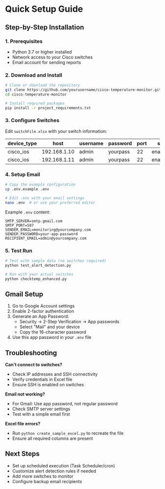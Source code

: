 # Quick Setup Guide

## Step-by-Step Installation

### 1. Prerequisites
- Python 3.7 or higher installed
- Network access to your Cisco switches
- Email account for sending reports

### 2. Download and Install

```bash
# Clone or download the repository
git clone https://github.com/yourusername/cisco-temperature-monitor.git
cd cisco-temperature-monitor

# Install required packages
pip install -r project_requirements.txt
```

### 3. Configure Switches

Edit `switchFile.xlsx` with your switch information:

| device_type | host | username | password | port | secret |
|-------------|------|----------|----------|------|--------|
| cisco_ios | 192.168.1.10 | admin | yourpass | 22 | enablepass |
| cisco_ios | 192.168.1.11 | admin | yourpass | 22 | enablepass |

### 4. Setup Email

```bash
# Copy the example configuration
cp .env.example .env

# Edit .env with your email settings
nano .env  # or use your preferred editor
```

Example `.env` content:
```env
SMTP_SERVER=smtp.gmail.com
SMTP_PORT=587
SENDER_EMAIL=monitoring@yourcompany.com
SENDER_PASSWORD=your-app-password
RECIPIENT_EMAIL=admin@yourcompany.com
```

### 5. Test Run

```bash
# Test with sample data (no switches required)
python test_alert_detection.py

# Run with your actual switches
python checktemp_enhanced.py
```

## Gmail Setup

1. Go to Google Account settings
2. Enable 2-factor authentication
3. Generate an App Password:
   - Security → 2-Step Verification → App passwords
   - Select "Mail" and your device
   - Copy the 16-character password
4. Use this app password in your `.env` file

## Troubleshooting

**Can't connect to switches?**
- Check IP addresses and SSH connectivity
- Verify credentials in Excel file
- Ensure SSH is enabled on switches

**Email not working?**
- For Gmail: Use app password, not regular password
- Check SMTP server settings
- Test with a simple email first

**Excel file errors?**
- Run `python create_sample_excel.py` to recreate the file
- Ensure all required columns are present

## Next Steps

- Set up scheduled execution (Task Scheduler/cron)
- Customize alert detection rules if needed
- Add more switches to monitor
- Configure backup email recipients